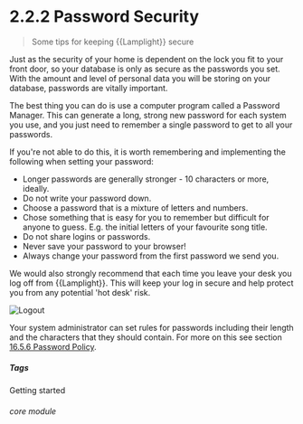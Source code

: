 # 2.2.2 Password Security

> Some tips for keeping {{Lamplight}} secure



Just as the security of your home is dependent on the lock you fit to your front door, so your database is only as secure as the passwords you set. With the amount and level of personal data you will be storing on your database, passwords are vitally important.

The best thing you can do is use a computer program called a Password Manager.  This can generate a long, strong new password for each system you use, and you just need to remember a single password to get to all your passwords.

If you're not able to do this, it is worth remembering and implementing the following when setting your password:

  * Longer passwords are generally stronger - 10 characters or more, ideally.
  * Do not write your password down.
  * Choose a password that is a mixture of letters and numbers.
  * Chose something that is easy for you to remember but difficult for anyone to guess. E.g. the initial letters of your favourite song title.
  * Do not share logins or passwords. 
  * Never save your password to your browser!
  * Always change your password from the first password we send you.

We would also strongly recommend that each time you leave your desk you log off from {{Lamplight}}. This will keep your log in secure and help protect you from any potential 'hot desk' risk. 

![Logout](2.2.2a.png)

Your system administrator can set rules for passwords including their length and the characters that they should contain. For more on this see section [16.5.6 Password Policy](help/index/p/16.5.6).


##### Tags
Getting started

###### core module

